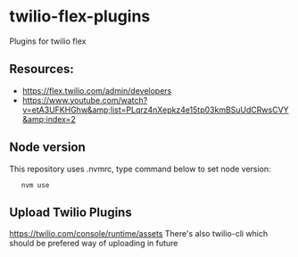 # twilio-flex-plugins
Plugins for twilio flex

## Resources:
  - https://flex.twilio.com/admin/developers
  - https://www.youtube.com/watch?v=etA3UFKHGhw&amp;list=PLqrz4nXepkz4e15tp03kmBSuUdCRwsCVY&amp;index=2

## Node version
This repository uses .nvmrc, type command below to set node version:
```
   nvm use
```

## Upload Twilio Plugins
https://twilio.com/console/runtime/assets
There's also twilio-cli which should be prefered way of uploading in future
